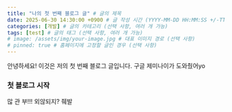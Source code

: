 ```yaml
---
title: "나의 첫 번째 블로그 글" # 글의 제목
date: 2025-06-30 14:30:00 +0900 # 글 작성 시간 (YYYY-MM-DD HH:MM:SS +/-TTTT)
categories: [개발] # 글의 카테고리 (선택 사항, 여러 개 가능)
tags: [test] # 글의 태그 (선택 사항, 여러 개 가능)
# image: /assets/img/your-image.jpg # 대표 이미지 경로 (선택 사항)
# pinned: true # 홈페이지에 고정할 글인 경우 (선택 사항)
---
```


안녕하세요! 이것은 저의 첫 번째 블로그 글입니다.
구글 제미나이가 도와줬어yo

### 첫 블로그 시작

많 관 부!!! 외않되지? 줴발
